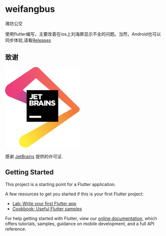 # weifangbus

潍坊公交

使用flutter编写，主要改善在ios上刘海屏显示不全的问题。当然，Android也可以同步体验,请看[Releases](https://github.com/hanandjun/weifangbus/releases)

## 致谢
[![JetBrains](jetbrains.svg "jetbrains-logo")](https://www.jetbrains.com/?from=weifangbus)

感谢 [JetBrains](https://www.jetbrains.com/?from=weifangbus) 提供的许可证. 

## Getting Started

This project is a starting point for a Flutter application.

A few resources to get you started if this is your first Flutter project:

- [Lab: Write your first Flutter app](https://flutter.dev/docs/get-started/codelab)
- [Cookbook: Useful Flutter samples](https://flutter.dev/docs/cookbook)

For help getting started with Flutter, view our
[online documentation](https://flutter.dev/docs), which offers tutorials,
samples, guidance on mobile development, and a full API reference.
